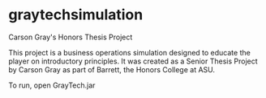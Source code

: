# graytechsimulation
Carson Gray's Honors Thesis Project

This project is a business operations simulation designed to educate the player on introductory principles. It was created as a Senior Thesis Project by Carson Gray as part of Barrett, the Honors College at ASU.

To run, open GrayTech.jar
